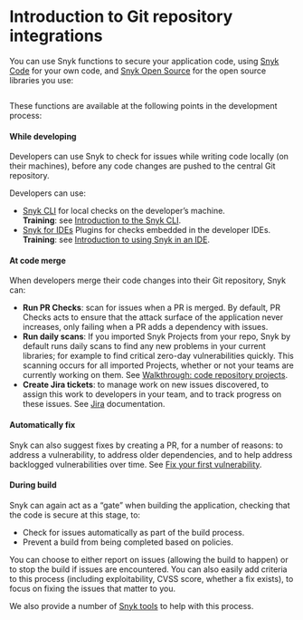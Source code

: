 # Introduction to Git repository integrations

You can use Snyk functions to secure your application code, using [Snyk Code](../../../scan-with-snyk/scan-application-code/snyk-code/) for your own code, and [Snyk Open Source](../../../scan-with-snyk/scan-application-code/snyk-open-source/) for the open source libraries you use:

<figure><img src="https://lh5.googleusercontent.com/DfNV0u45H2pscEybpGNWSBLFPbIUe-Tp-75iTNUnNFJQvkpow1pWr07HgWkzaE31f1XdH9wQfijKStwEyDIvF93J6rD0E9aWbrVeBEUQuh111VpnHssNuS0FGCQ-ugaSp3OYUz_fMwRjbZNQVbjvdYp0CYaQQyyEq4NoXCFda3HLtTc5WBVkKJ_emw" alt=""><figcaption></figcaption></figure>

These functions are available at the following points in the development process:

#### While developing

Developers can use Snyk to check for issues while writing code locally (on their machines), before any code changes are pushed to the central Git repository.

Developers can use:

* [Snyk CLI](../../../snyk-cli/) for local checks on the developer’s machine.\
  **Training**: see [Introduction to the Snyk CLI](https://training.snyk.io/courses/intro-cli)​.
* [Snyk for IDEs](../../../ide-tools/) Plugins for checks embedded in the developer IDEs.\
  **Training**: see [Introduction to using Snyk in an IDE](https://training.snyk.io/courses/introduction-to-using-snyk-in-an-ide).

#### At code merge

When developers merge their code changes into their Git repository, Snyk can:

* **Run PR Checks**: scan for issues when a PR is merged. By default, PR Checks acts to ensure that the attack surface of the application never increases, only failing when a PR adds a dependency with issues.
* **Run daily scans**: If you imported Snyk Projects from your repo, Snyk by default runs daily scans to find any new problems in your current libraries; for example to find critical zero-day vulnerabilities quickly. This scanning occurs for all imported Projects, whether or not your teams are currently working on them. See [Walkthrough: code repository projects](../../../getting-started/walkthrough-code-repository-projects/).
* **Create Jira tickets**: to manage work on new issues discovered, to assign this work to developers in your team, and to track progress on these issues. See [Jira](../notifications-ticketing-system-integrations/jira.md) documentation.

#### Automatically fix

Snyk can also suggest fixes by creating a PR, for a number of reasons: to address a vulnerability, to address older dependencies, and to help address backlogged vulnerabilities over time. See [Fix your first vulnerability](../../../getting-started/walkthrough-code-repository-projects/fix-your-first-vulnerability.md).

#### During build

Snyk can again act as a “gate” when building the application, checking that the code is secure at this stage, to:

* Check for issues automatically as part of the build process.
* Prevent a build from being completed based on policies.

You can choose to either report on issues (allowing the build to happen) or to stop the build if issues are encountered. You can also easily add criteria to this process (including exploitability, CVSS score, whether a fix exists), to focus on fixing the issues that matter to you.

We also provide a number of [Snyk tools](broken-reference) to help with this process.
